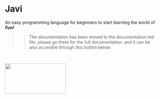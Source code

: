 # Javi
An easy programming language for beginners to start learning the world of <strong> <em>Fun!</em> </strong>

>> The documentation has been moved to the documentation.md file. please go there for the full documentation. and it can be also accesible through this button below:
<br>

[<img src="https://imgur.com/a/8AF257T" width="200" height="100"/>](https://github.com/Team-Java-Wolf/Javi/blob/main/documentation.md)
